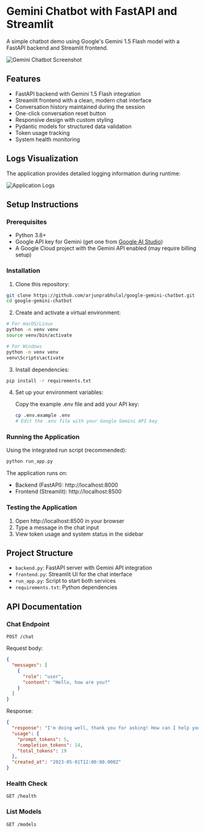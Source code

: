 # Gemini Chatbot with FastAPI and Streamlit

A simple chatbot demo using Google's Gemini 1.5 Flash model with a FastAPI backend and Streamlit frontend.

![Gemini Chatbot Screenshot](images/chatbot-screenshot.png)

## Features

- FastAPI backend with Gemini 1.5 Flash integration
- Streamlit frontend with a clean, modern chat interface
- Conversation history maintained during the session
- One-click conversation reset button
- Responsive design with custom styling
- Pydantic models for structured data validation
- Token usage tracking
- System health monitoring

## Logs Visualization

The application provides detailed logging information during runtime:

![Application Logs](images/application-logs.png)

## Setup Instructions

### Prerequisites

- Python 3.8+
- Google API key for Gemini (get one from [Google AI Studio](https://makersuite.google.com/app/apikey))
- A Google Cloud project with the Gemini API enabled (may require billing setup)

### Installation

1. Clone this repository:
```bash
git clone https://github.com/arjunprabhulal/google-gemini-chatbot.git
cd google-gemini-chatbot
```

2. Create and activate a virtual environment:
```bash
# For macOS/Linux
python -m venv venv
source venv/bin/activate

# For Windows
python -m venv venv
venv\Scripts\activate
```

3. Install dependencies:
```bash
pip install -r requirements.txt
```

4. Set up your environment variables:

   Copy the example .env file and add your API key:
   ```bash
   cp .env.example .env
   # Edit the .env file with your Google Gemini API key
   ```

### Running the Application

Using the integrated run script (recommended):
```bash
python run_app.py
```

The application runs on:
- Backend (FastAPI): http://localhost:8000
- Frontend (Streamlit): http://localhost:8500

### Testing the Application

1. Open http://localhost:8500 in your browser
2. Type a message in the chat input
3. View token usage and system status in the sidebar

## Project Structure

- `backend.py`: FastAPI server with Gemini API integration
- `frontend.py`: Streamlit UI for the chat interface
- `run_app.py`: Script to start both services
- `requirements.txt`: Python dependencies

## API Documentation

### Chat Endpoint

```
POST /chat
```

Request body:
```json
{
  "messages": [
    {
      "role": "user",
      "content": "Hello, how are you?"
    }
  ]
}
```

Response:
```json
{
  "response": "I'm doing well, thank you for asking! How can I help you today?",
  "usage": {
    "prompt_tokens": 5,
    "completion_tokens": 14,
    "total_tokens": 19
  },
  "created_at": "2023-05-01T12:00:00.000Z"
}
```

### Health Check

```
GET /health
```

### List Models

```
GET /models
``` 
